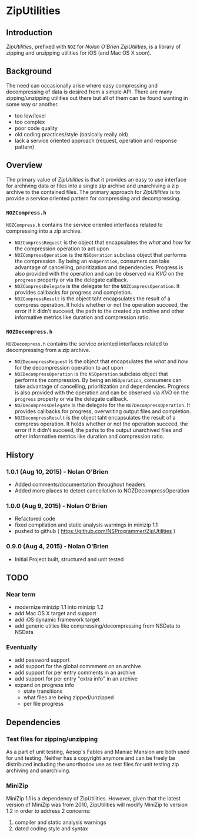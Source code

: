# ZipUtilities
 
 ## Introduction
 
 *ZipUtilities*, prefixed with `NOZ` for _Nolan O'Brien ZipUtilities_, is a library of zipping and
 unzipping utilities for iOS (and Mac OS X soon).
 
 ## Background
 
 The need can occasionally arise where easy compressing and decompressing of data is desired from a
 simple API.  There are many zipping/unzipping utilities out there but all of them can be found
 wanting in some way or another.
 
   - too low/level
   - too complex
   - poor code quality
   - old coding practices/style (basically really old)
   - lack a service oriented approach (request, operation and response pattern)
 
 ## Overview
 
 The primary value of *ZipUtilities* is that it provides an easy to use interface for archiving data
 or files into a single zip archive and unarchiving a zip archive to the contained files.  The
 primary approach for *ZipUtilities* is to provide a service oriented pattern for compressing and
 decompressing.
 
 ### `NOZCompress.h`
 
 `NOZCompress.h` contains the service oriented interfaces related to compressing into a zip archive.
 
   - `NOZCompressRequest` is the object that encapsulates the _what_ and _how_ for the compression
 operation to act upon
   - `NOZCompressOperation` is the `NSOperation` subclass object that performs the compression.
 By being an `NSOperation`, consumers can take advantage of cancelling, prioritization and
 dependencies.  Progress is also provided with the operation and can be observed via _KVO_ on the
 `progress` property or via the delegate callback.
   - `NOZCompressDelegate` is the delegate for the `NOZCompressOperation`.  It provides callbacks
 for progress and completion.
   - `NOZCompressResult` is the object taht encapsulates the result of a compress operation. It
 holds whether or not the operation succeed, the error if it didn't succeed, the path to the created
 zip archive and other informative metrics like duration and compression ratio.
 
 ### `NOZDecompress.h`

 `NOZDecompress.h` contains the service oriented interfaces related to decompressing from a zip
 archive.

 - `NOZDecompressRequest` is the object that encapsulates the _what_ and _how_ for the decompression
 operation to act upon
 - `NOZDecompressOperation` is the `NSOperation` subclass object that performs the compression.
 By being an `NSOperation`, consumers can take advantage of cancelling, prioritization and
 dependencies.  Progress is also provided with the operation and can be observed via _KVO_ on the
 `progress` property or via the delegate callback.
 - `NOZDecompressDelegate` is the delegate for the `NOZDecompressOperation`.  It provides callbacks
 for progress, overwriting output files and completion.
 - `NOZDecompressResult` is the object taht encapsulates the result of a compress operation. It
 holds whether or not the operation succeed, the error if it didn't succeed, the paths to the output
 unarchived files and other informative metrics like duration and compression ratio.

 ## History

 ### 1.0.1 (Aug 10, 2015) - Nolan O'Brien

 - Added comments/documentation throughout headers
 - Added more places to detect cancellation to NOZDecompressOperation

 ### 1.0.0 (Aug 9, 2015) - Nolan O'Brien

 - Refactored code
 - fixed compilation and static analysis warnings in minizip 1.1
 - pushed to github ( https://github.com/NSProgrammer/ZipUtilities )

 ### 0.9.0 (Aug 4, 2015) - Nolan O'Brien

 - Initial Project built, structured and unit tested
 
 ## TODO
 
 ### Near term

 - modernize minizip 1.1 into minizip 1.2
 - add Mac OS X target and support
 - add iOS dynamic framework target
 - add generic utilies like compressing/decompressing from NSData to NSData
 
 ### Eventually
 
 - add password support
 - add support for the global commment on an archive
 - add support for per entry comments in an archive
 - add support for per entry "extra info" in an archive
 - expand on progress info
   - state transitions
   - what files are being zipped/unzipped
   - per file progress

## Dependencies

### Test files for zipping/unzipping
As a part of unit testing, Aesop's Fables and Maniac Mansion are both used for unit testing.  Neither has a copyright anymore and can be freely be distributed including the unorthodox use as test files for unit testing zip archiving and unarchiving.

### MiniZip
MiniZip 1.1 is a dependency of ZipUtilities.  However, given that the latest version of MiniZip was from 2010, ZipUtilities will modify MiniZip to version 1.2 in order to address 2 concerns:

1. compiler and static analysis warnings
2. dated coding style and syntax


